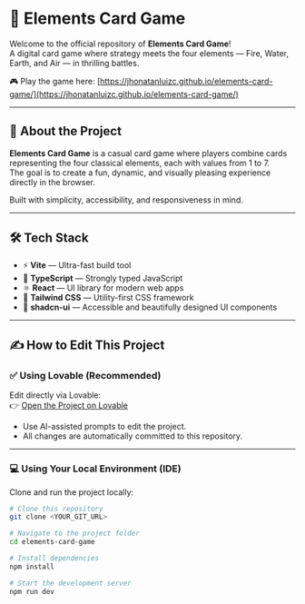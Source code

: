# 🌟 Elements Card Game

Welcome to the official repository of **Elements Card Game**!  
A digital card game where strategy meets the four elements — Fire, Water, Earth, and Air — in thrilling battles.

🎮 Play the game here: [https://jhonatanluizc.github.io/elements-card-game/](https://jhonatanluizc.github.io/elements-card-game/)

---

## 🚀 About the Project

**Elements Card Game** is a casual card game where players combine cards representing the four classical elements, each with values from 1 to 7.  
The goal is to create a fun, dynamic, and visually pleasing experience directly in the browser.

Built with simplicity, accessibility, and responsiveness in mind.

---

## 🛠️ Tech Stack

- ⚡ **Vite** — Ultra-fast build tool
- 🧠 **TypeScript** — Strongly typed JavaScript
- ⚛️ **React** — UI library for modern web apps
- 🎨 **Tailwind CSS** — Utility-first CSS framework
- 🧩 **shadcn-ui** — Accessible and beautifully designed UI components

---

## ✍️ How to Edit This Project

### ✅ **Using Lovable (Recommended)**

Edit directly via Lovable:  
👉 [Open the Project on Lovable](https://lovable.dev/projects/9443eb9d-bb52-4f2d-bf7c-8fb4ed0a7148)

- Use AI-assisted prompts to edit the project.
- All changes are automatically committed to this repository.

---

### 💻 **Using Your Local Environment (IDE)**

Clone and run the project locally:

```bash
# Clone this repository
git clone <YOUR_GIT_URL>

# Navigate to the project folder
cd elements-card-game

# Install dependencies
npm install

# Start the development server
npm run dev
```
